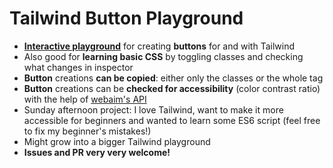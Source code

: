 # Tailwind Button Playground
- **[Interactive playground](https://minthemiddle.github.io/tailwind-button-playground/)** for creating **buttons** for and with Tailwind
- Also good for **learning basic CSS** by toggling classes and checking what changes in inspector
- **Button** creations **can be copied**: either only the classes or the whole tag
- **Button** creations can be **checked for accessibility** (color contrast ratio) with the help of [webaim's API](https://webaim.org/resources/contrastchecker/)
- Sunday afternoon project: I love Tailwind, want to make it more accessible for beginners and wanted to learn some ES6 script (feel free to fix my beginner's mistakes!)
- Might grow into a bigger Tailwind playground
- **Issues and PR very very welcome!**
